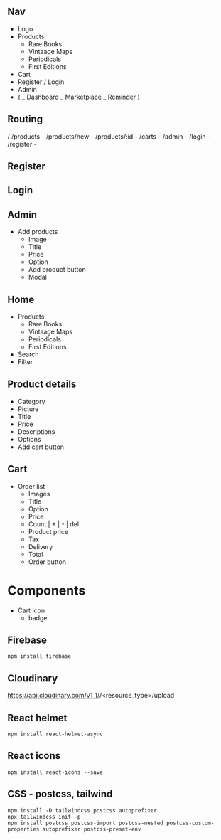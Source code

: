 ## Nav

- Logo
- Products
  - Rare Books
  - Vintaage Maps
  - Periodicals
  - First Editions
- Cart
- Register / Login
- Admin
- (
  _ Dashboard
  _ Marketplace
  \_ Reminder
  )

## Routing

<App>
/
/products - <AllProducts>
/products/new - <NewProduct>
/products/:id - <ProductDetail>
/carts - <MyCart>
/admin - <Admin>
/login - <Login>
/register - <Register>

## Register

## Login

## Admin

- Add products
  - Image
  - Title
  - Price
  - Option
  - Add product button
  - Modal

## Home

- Products
  - Rare Books
  - Vintaage Maps
  - Periodicals
  - First Editions
- Search
- Filter

## Product details

- Category
- Picture
- Title
- Price
- Descriptions
- Options
- Add cart button

## Cart

- Order list
  - Images
  - Title
  - Option
  - Price
  - Count | + | - | del
  - Product price
  - Tax
  - Delivery
  - Total
  - Order button

# Components

- Cart icon
  - badge

## Firebase

```
npm install firebase
```

## Cloudinary

https://api.cloudinary.com/v1_1/<cloud name>/<resource_type>/upload

## React helmet

```
npm install react-helmet-async
```

## React icons

```
npm install react-icons --save
```

## CSS - postcss, tailwind

```
npm install -D tailwindcss postcss autoprefixer
npx tailwindcss init -p
npm install postcss postcss-import postcss-nested postcss-custom-properties autoprefixer postcss-preset-env
```

